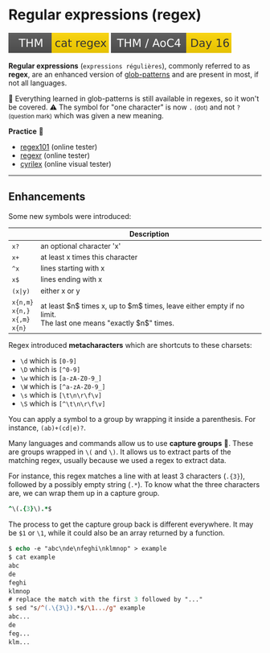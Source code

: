 # Regular expressions (regex)

[![catregex](../../../cybersecurity/_badges/thm/catregex.svg)](https://tryhackme.com/room/catregex)
[![adventofcyber4](../../../cybersecurity/_badges/thm/adventofcyber4/day16.svg)](https://tryhackme.com/room/adventofcyber4)

<div class="row row-cols-lg-2"><div>

**Regular expressions** (`expressions régulières`), commonly referred to as **regex**, are an enhanced version of [glob-patterns](/operating-systems/linux/_knowledge/index.md#glob-patterns) and are present in most, if not all languages.

🎯 Everything learned in glob-patterns is still available in regexes, so it won't be covered. ⚠️ The symbol for "one character" is now `.` <small>(dot)</small> and not `?` <small>(question mark)</small> which was given a new meaning.
</div><div>

**Practice** 🧪

* [regex101](https://regex101.com/) (online tester)
* [regexr](https://regexr.com/) (online tester)
* [cyrilex](https://extendsclass.com/regex-tester.html) (online visual tester)
</div></div>

<hr class="sep-both">

## Enhancements

<div class="row row-cols-lg-2"><div>

Some new symbols were introduced:

<table class="table table-bordered border-dark table-dark bg-transparent">
<thead>
<tr><th></th><th>Description</th></tr>
</thead>
<tbody>

<tr><td><code>x?</code></td><td>an optional character 'x'</td></tr>
<tr><td><code>x+</code></td><td>at least x times this character</td></tr>
<tr><td><code>^x</code></td><td>lines starting with x</td></tr>
<tr><td><code>x$</code></td><td>lines ending with x</td></tr>
<tr><td><code>(x|y)</code></td><td>either x or y</td></tr>
<tr><td><nobr><code>x{n,m}</code></nobr><br><nobr><code>x{n,}</code></nobr><br><nobr><code>x{,m}</code></nobr><br><nobr><code>x{n}</code></nobr></td><td>at least $n$ times x, up to $m$ times, leave either empty if no limit.<br>The last one means "exactly $n$" times.</td></tr>
</tbody></table>

Regex introduced **metacharacters** which are shortcuts to these charsets:

* `\d` which is `[0-9]`
* `\D` which is `[^0-9]`
* `\w` which is `[a-zA-Z0-9_]`
* `\W` which is `[^a-zA-Z0-9_]`
* `\s` which is `[\t\n\r\f\v]`
* `\S` which is `[^\t\n\r\f\v]`

</div><div>

You can apply a symbol to a group by wrapping it inside a parenthesis. For instance, `(ab)+(cd|e)?`. 

Many languages and commands allow us to use **capture groups** 🚩. These are groups wrapped in `\(` and `\)`. It allows us to extract parts of the matching regex, usually because we used a regex to extract data.

For instance, this regex matches a line with at least 3 characters (`.{3}`), followed by a possibly empty string (`.*`). To know what the three characters are, we can wrap them up in a capture group.

```ruby
^\(.{3}\).*$
```

The process to get the capture group back is different everywhere. It may be `$1` or `\1`, while it could also be an array returned by a function.

```ps
$ echo -e "abc\nde\nfeghi\nklmnop" > example
$ cat example
abc
de
feghi
klmnop
# replace the match with the first 3 followed by "..."
$ sed "s/^(.\{3\}).*$/\1.../g" example
abc...
de
feg...
klm...
```
</div></div>
